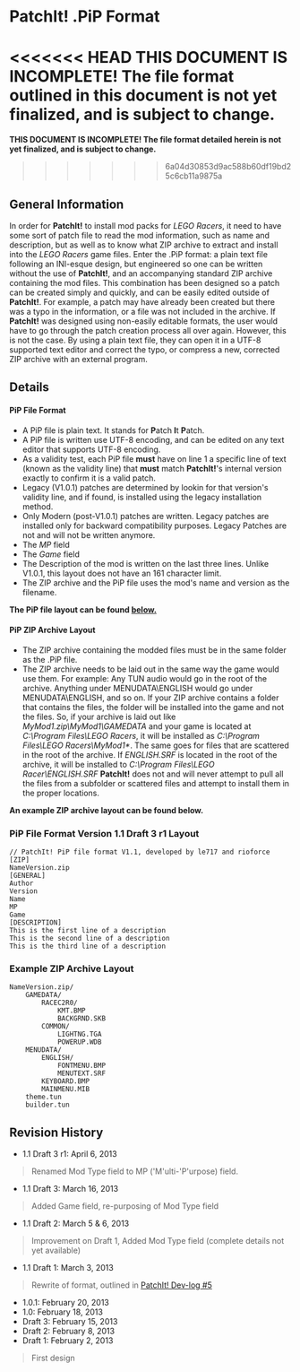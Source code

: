 PatchIt! .PiP Format
====================

<<<<<<< HEAD
**THIS DOCUMENT IS INCOMPLETE! The file format outlined in this document is not yet finalized, and is subject to change.**
=======
**THIS DOCUMENT IS INCOMPLETE! The file format detailed herein is not yet finalized, and is subject to change.**
>>>>>>> 6a04d30853d9ac588b60df19bd25c6cb11a9875a

General Information
-------------------

In order for **PatchIt!** to install mod packs for *LEGO Racers*, it need to have some sort of patch file to read the mod information, such as name and 
description, but as well as to know what ZIP archive to extract and install into the *LEGO Racers* game files. Enter the .PiP format: a plain text file 
following an INI-esque design, but engineered so one can be written without the use of **PatchIt!**, and an accompanying standard ZIP archive containing the 
mod files. This combination has been designed so a patch can be created simply and quickly, and can be easily edited outside of **PatchIt!**. For example, a 
patch may have already been created but there was a typo in the information, or a file was not included in the archive. If **PatchIt!** was designed using 
non-easily editable formats, the user would have to go through the patch creation process all over again. However, this is not the case. By using a plain text 
file, they can open it in a UTF-8 supported text editor and correct the typo, or compress a new, corrected ZIP archive with an external program.

Details
-------

#### PiP File Format

* A PiP file is plain text. It stands for **P**atch **I**t **P**atch.
* A PiP file is written use UTF-8 encoding, and can be edited on any text editor that supports UTF-8 encoding.
* As a validity test, each PiP file **must** have on line 1 a specific line of text (known as the validity line) 
that **must** match **PatchIt!**'s internal version exactly to confirm it is a valid patch.
* Legacy (V1.0.1) patches are determined by lookin for that version's validity line, and if found, is installed using the legacy installation method.
* Only Modern (post-V1.0.1) patches are written. Legacy patches are installed only for backward compatibility purposes. Legacy Patches are not and will not be 
written anymore.  
* The *MP* field
* The *Game* field
* The Description of the mod is written on the last three lines. Unlike V1.0.1, this layout does not have an 161 character limit.
* The ZIP archive and the PiP file uses the mod's name and version as the filename.

**The PiP file layout can be found [below.](#pip-file-format-version-11-draft-3-r1-layout)**

#### PiP ZIP Archive Layout

* The ZIP archive containing the modded files must be in the same folder as the .PiP file.
* The ZIP archive needs to be laid out in the same way the game would use them. For example: Any TUN audio would go in the root of the archive. Anything under 
MENUDATA\ENGLISH would go under MENUDATA\ENGLISH, and so on. If your ZIP archive contains a folder that contains the files, the folder will be installed into 
the game and not the files. So, if your archive is laid out like *MyMod1.zip\MyMod1\GAMEDATA* and your game is located at *C:\Program Files\LEGO Racers*, it 
will be installed as *C:\Program Files\LEGO Racers\MyMod1\**. 
The same goes for files that are scattered in the root of the archive. If *ENGLISH.SRF* is located in the root of the archive, it will be installed to 
*C:\Program Files\LEGO Racer\ENGLISH.SRF*
**PatchIt!** does not and will never attempt to pull all the files from a subfolder or scattered files and attempt to install them in the proper locations. 

**An example ZIP archive layout can be found below.**

### PiP File Format Version 1.1 Draft 3 r1 Layout

```
// PatchIt! PiP file format V1.1, developed by le717 and rioforce
[ZIP]
NameVersion.zip
[GENERAL]
Author
Version
Name
MP
Game
[DESCRIPTION]
This is the first line of a description
This is the second line of a description
This is the third line of a description
```

### Example ZIP Archive Layout

```
NameVersion.zip/
    GAMEDATA/
        RACEC2R0/
			KMT.BMP
			BACKGRND.SKB
		COMMON/
			LIGHTNG.TGA
			POWERUP.WDB
    MENUDATA/
		ENGLISH/
			FONTMENU.BMP
			MENUTEXT.SRF
        KEYBOARD.BMP
		MAINMENU.MIB
    theme.tun
	builder.tun
```

Revision History
----------------

* 1.1 Draft 3 r1: April 6, 2013

> Renamed Mod Type field to MP ('M'ulti-'P'urpose) field.

* 1.1 Draft 3: March 16, 2013

> Added Game field, re-purposing of Mod Type field

* 1.1 Draft 2: March 5 & 6, 2013

> Improvement on Draft 1, Added Mod Type field (complete details not yet available)

* 1.1 Draft 1: March 3, 2013

> Rewrite of format, outlined in [PatchIt! Dev-log #5](http://wp.me/p1V5ge-yl)

* 1.0.1: February 20, 2013
* 1.0: February 18, 2013
* Draft 3: February 15, 2013
* Draft 2: February 8, 2013
* Draft 1: February 2, 2013

> First design
